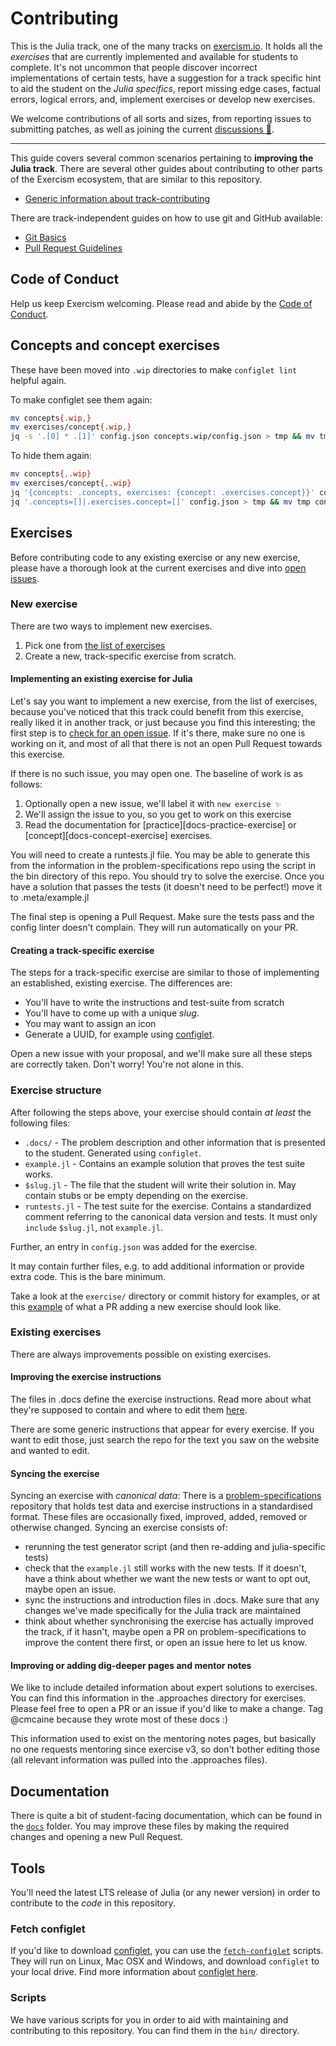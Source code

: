 # Contributing

This is the Julia track, one of the many tracks on [exercism.io][web-exercism].
It holds all the _exercises_ that are currently implemented and available for students to complete.
It's not uncommon that people discover incorrect implementations of certain tests, have a suggestion for a track specific hint to aid the student on the _Julia specifics_, report missing edge cases, factual errors, logical errors, and, implement exercises or develop new exercises.

We welcome contributions of all sorts and sizes, from reporting issues to submitting patches, as well as joining the current [discussions 💬][issue-discussion].

---

This guide covers several common scenarios pertaining to **improving the Julia track**. There are several other guides about contributing to other parts of the Exercism ecosystem, that are similar to this repository.

* [Generic information about track-contributing][contributing-generic]

There are track-independent guides on how to use git and GitHub available:

* [Git Basics][contributing-git-basics]
* [Pull Request Guidelines][contributing-pr-guidelines]

## Code of Conduct

Help us keep Exercism welcoming. Please read and abide by the [Code of Conduct][coc].

## Concepts and concept exercises

These have been moved into `.wip` directories to make `configlet lint` helpful again.

To make configlet see them again:

```bash
mv concepts{.wip,}
mv exercises/concept{.wip,}
jq -s '.[0] * .[1]' config.json concepts.wip/config.json > tmp && mv tmp config.json
```

To hide them again:

```bash
mv concepts{,.wip}
mv exercises/concept{,.wip}
jq '{concepts: .concepts, exercises: {concept: .exercises.concept}}' config.json > concepts.wip/config.json
jq '.concepts=[]|.exercises.concept=[]' config.json > tmp && mv tmp config.json
```

## Exercises

Before contributing code to any existing exercise or any new exercise, please have a thorough look at the current exercises and dive into [open issues][issue-open].

### New exercise

There are two ways to implement new exercises.

1. Pick one from [the list of exercises][list-of-exercises]
2. Create a new, track-specific exercise from scratch.

#### Implementing an existing exercise for Julia

Let's say you want to implement a new exercise, from the list of exercises, because you've noticed that this track could benefit from this exercise, really liked it in another track, or just because you find this interesting; the first step is to [check for an open issue][issue-new-exercise].
If it's there, make sure no one is working on it, and most of all that there is not an open Pull Request towards this exercise.

If there is no such issue, you may open one. The baseline of work is as follows:

1. Optionally open a new issue, we'll label it with `new exercise ✨`
2. We'll assign the issue to you, so you get to work on this exercise
3. Read the documentation for [practice][docs-practice-exercise] or [concept][docs-concept-exercise] exercises.

You will need to create a runtests.jl file. You may be able to generate this from the information in the problem-specifications repo using the script in the bin directory of this repo.
You should try to solve the exercise. Once you have a solution that passes the tests (it doesn't need to be perfect!) move it to .meta/example.jl

The final step is opening a Pull Request.
Make sure the tests pass and the config linter doesn't complain.
They will run automatically on your PR.

#### Creating a track-specific exercise

The steps for a track-specific exercise are similar to those of implementing an established, existing exercise. The differences are:

- You'll have to write the instructions and test-suite from scratch
- You'll have to come up with a unique _slug_.
- You may want to assign an icon
- Generate a UUID, for example using [configlet][configlet].

Open a new issue with your proposal, and we'll make sure all these steps are correctly taken.
Don't worry!
You're not alone in this.

### Exercise structure

After following the steps above, your exercise should contain _at least_ the following files:

- `.docs/` - The problem description and other information that is presented to the student. Generated using `configlet`.
- `example.jl` - Contains an example solution that proves the test suite works.
- `$slug.jl` - The file that the student will write their solution in. May contain stubs or be empty depending on the exercise.
- `runtests.jl` - The test suite for the exercise. Contains a standardized comment referring to the canonical data version and tests. It must only `include` `$slug.jl`, not `example.jl`.

Further, an entry in `config.json` was added for the exercise.

It may contain further files, e.g. to add additional information or provide extra code. This is the bare minimum.

Take a look at the `exercise/` directory or commit history for examples, or at this [example](https://github.com/exercism/julia/pull/560) of what a PR adding a new exercise should look like.

### Existing exercises

There are always improvements possible on existing exercises. 

#### Improving the exercise instructions

The files in .docs define the exercise instructions.
Read more about what they're supposed to contain and where to edit them [here][doc-readme].

There are some generic instructions that appear for every exercise. If you want to edit those, just search the repo for the text you saw on the website and wanted to edit.

#### Syncing the exercise

Syncing an exercise with _canonical data_: There is a [problem-specifications][problem-specifications] repository that holds test data and exercise instructions in a standardised format.
These files are occasionally fixed, improved, added, removed or otherwise changed.
Syncing an exercise consists of:

  - rerunning the test generator script (and then re-adding and julia-specific tests)
  - check that the `example.jl` still works with the new tests. If it doesn't, have a think about whether we want the new tests or want to opt out, maybe open an issue.
  - sync the instructions and introduction files in .docs. Make sure that any changes we've made specifically for the Julia track are maintained
  - think about whether synchronising the exercise has actually improved the track, if it hasn't, maybe open a PR on problem-specifications to improve the content there first, or open an issue here to let us know.

#### Improving or adding dig-deeper pages and mentor notes

We like to include detailed information about expert solutions to exercises. You can find this information in the .approaches directory for exercises. Please feel free to open a PR or an issue if you'd like to make a change. Tag @cmcaine because they wrote most of these docs :)

This information used to exist on the mentoring notes pages, but basically no one requests mentoring since exercise v3, so don't bother editing those (all relevant information was pulled into the .approaches files).

## Documentation

There is quite a bit of student-facing documentation, which can be found in the [`docs`][file-docs] folder.
You may improve these files by making the required changes and opening a new Pull Request.

## Tools

You'll need the latest LTS release of Julia (or any newer version) in order to contribute to the _code_ in this repository.

### Fetch configlet

If you'd like to download [configlet][configlet], you can use the [`fetch-configlet`][bin-fetch-configlet] scripts.
They will run on Linux, Mac OSX and Windows, and download `configlet` to your local drive.
Find more information about [configlet here][configlet].

### Scripts

We have various scripts for you in order to aid with maintaining and contributing to this repository.
You can find them in the `bin/` directory.

[configlet]: https://github.com/exercism/configlet
[bin-fetch-configlet]: https://github.com/exercism/julia/blob/master/bin/fetch-configlet
[web-exercism]: https://exercism.org
[file-config]: https://github.com/exercism/julia/blob/master/config.json
[file-docs]: https://github.com/exercism/julia/blob/master/docs
[issue-open]: https://github.com/exercism/julia/issues
[issue-discussion]: https://github.com/exercism/julia/labels/discussion%20%3Aspeech_balloon%3A
[issue-new-exercise]: https://github.com/exercism/julia/issues?q=is%3Aopen+is%3Aissue+label%3A%22%3Asparkles%3A+new+exercise%22
[list-of-exercises]: https://tracks.exercism.io/julia/master/unimplemented
[contributing-generic]: https://exercism.org/docs/building/tracks
[contributing-website-copy]: https://github.com/exercism/website-copy#contributing
[contributing-git-basics]: https://exercism.org/docs/building/github
[contributing-pr-guidelines]: https://exercism.org/docs/building/github/contributors-pull-request-guide
[doc-readme]: https://exercism.org/docs/building/tracks/practice-exercises
[problem-specifications]: https://github.com/exercism/problem-specifications
[coc]: ./CODE_OF_CONDUCT.md
[mentor-notes]: https://github.com/exercism/website-copy/tree/master/tracks/julia/exercises
